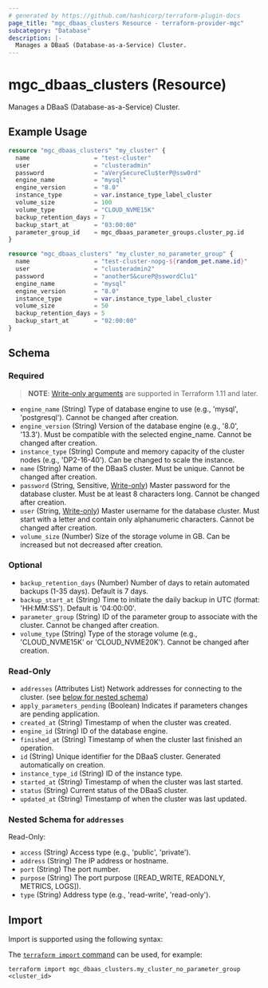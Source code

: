 ```yaml
---
# generated by https://github.com/hashicorp/terraform-plugin-docs
page_title: "mgc_dbaas_clusters Resource - terraform-provider-mgc"
subcategory: "Database"
description: |-
  Manages a DBaaS (Database-as-a-Service) Cluster.
---
```


# mgc_dbaas_clusters (Resource)

Manages a DBaaS (Database-as-a-Service) Cluster.

## Example Usage

```terraform
resource "mgc_dbaas_clusters" "my_cluster" {
  name                  = "test-cluster"
  user                  = "clusteradmin"
  password              = "aVerySecureClu$terP@ssw0rd"
  engine_name           = "mysql"
  engine_version        = "8.0"
  instance_type         = var.instance_type_label_cluster
  volume_size           = 100
  volume_type           = "CLOUD_NVME15K"
  backup_retention_days = 7
  backup_start_at       = "03:00:00"
  parameter_group_id    = mgc_dbaas_parameter_groups.cluster_pg.id
}

resource "mgc_dbaas_clusters" "my_cluster_no_parameter_group" {
  name                  = "test-cluster-nopg-${random_pet.name.id}"
  user                  = "clusteradmin2"
  password              = "anotherS&cureP@sswordClu1"
  engine_name           = "mysql"
  engine_version        = "8.0"
  instance_type         = var.instance_type_label_cluster
  volume_size           = 50
  backup_retention_days = 5
  backup_start_at       = "02:00:00"
}
```

<!-- schema generated by tfplugindocs -->
## Schema

### Required

> **NOTE**: [Write-only arguments](https://developer.hashicorp.com/terraform/language/resources/ephemeral#write-only-arguments) are supported in Terraform 1.11 and later.

- `engine_name` (String) Type of database engine to use (e.g., 'mysql', 'postgresql'). Cannot be changed after creation.
- `engine_version` (String) Version of the database engine (e.g., '8.0', '13.3'). Must be compatible with the selected engine_name. Cannot be changed after creation.
- `instance_type` (String) Compute and memory capacity of the cluster nodes (e.g., 'DP2-16-40'). Can be changed to scale the instance.
- `name` (String) Name of the DBaaS cluster. Must be unique. Cannot be changed after creation.
- `password` (String, Sensitive, [Write-only](https://developer.hashicorp.com/terraform/language/resources/ephemeral#write-only-arguments)) Master password for the database cluster. Must be at least 8 characters long.  Cannot be changed after creation.
- `user` (String, [Write-only](https://developer.hashicorp.com/terraform/language/resources/ephemeral#write-only-arguments)) Master username for the database cluster. Must start with a letter and contain only alphanumeric characters.  Cannot be changed after creation.
- `volume_size` (Number) Size of the storage volume in GB. Can be increased but not decreased after creation.

### Optional

- `backup_retention_days` (Number) Number of days to retain automated backups (1-35 days). Default is 7 days.
- `backup_start_at` (String) Time to initiate the daily backup in UTC (format: 'HH:MM:SS'). Default is '04:00:00'.
- `parameter_group` (String) ID of the parameter group to associate with the cluster.  Cannot be changed after creation.
- `volume_type` (String) Type of the storage volume (e.g., 'CLOUD_NVME15K' or 'CLOUD_NVME20K'). Cannot be changed after creation.

### Read-Only

- `addresses` (Attributes List) Network addresses for connecting to the cluster. (see [below for nested schema](#nestedatt--addresses))
- `apply_parameters_pending` (Boolean) Indicates if parameters changes are pending application.
- `created_at` (String) Timestamp of when the cluster was created.
- `engine_id` (String) ID of the database engine.
- `finished_at` (String) Timestamp of when the cluster last finished an operation.
- `id` (String) Unique identifier for the DBaaS cluster. Generated automatically on creation.
- `instance_type_id` (String) ID of the instance type.
- `started_at` (String) Timestamp of when the cluster was last started.
- `status` (String) Current status of the DBaaS cluster.
- `updated_at` (String) Timestamp of when the cluster was last updated.

<a id="nestedatt--addresses"></a>
### Nested Schema for `addresses`

Read-Only:

- `access` (String) Access type (e.g., 'public', 'private').
- `address` (String) The IP address or hostname.
- `port` (String) The port number.
- `purpose` (String) The port purpose ([READ_WRITE, READONLY, METRICS, LOGS]).
- `type` (String) Address type (e.g., 'read-write', 'read-only').

## Import

Import is supported using the following syntax:

The [`terraform import` command](https://developer.hashicorp.com/terraform/cli/commands/import) can be used, for example:

```shell
terraform import mgc_dbaas_clusters.my_cluster_no_parameter_group <cluster_id>
```
